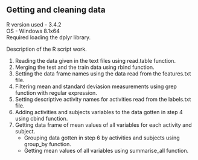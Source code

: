 ## Getting and cleaning data

R version used - 3.4.2<br/>
OS - Windows 8.1x64<br/>
Required loading the dplyr library.

Description of the R script work.
1. Reading the data given in the text files using read.table function.
2. Merging the test and the train data using rbind function.
3. Setting the data frame names using the data read from the features.txt file.
4. Filtering mean and standard deviasion measurements using grep function with regular expression.
5. Setting descriptive activity names for activities read from the labels.txt file.
6. Adding activities and subjects variables to the data gotten in step 4 using cbind function.
7. Getting data frame of mean values of all variables for each activity and subject.
	* Grouping data gotten in step 6 by activities and subjects using group_by function.
	* Getting mean values of all variables using summarise_all function.